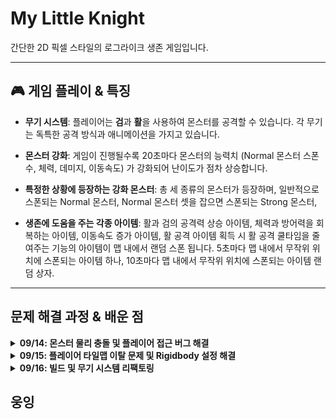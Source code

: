 # My Little Knight

간단한 2D 픽셀 스타일의 로그라이크 생존 게임입니다.

---
## 🎮 게임 플레이 & 특징

- **무기 시스템**: 플레이어는 **검**과 **활**을 사용하여 몬스터를 공격할 수 있습니다. 각 무기는 독특한 공격 방식과 애니메이션을 가지고 있습니다.

- **몬스터 강화**: 게임이 진행될수록 20초마다 몬스터의 능력치 (Normal 몬스터 스폰 수, 체력, 데미지, 이동속도) 가 강화되어 난이도가 점차 상승합니다.
  
- **특정한 상황에 등장하는 강화 몬스터**: 총 세 종류의 몬스터가 등장하며, 일반적으로 스폰되는 Normal 몬스터, Normal 몬스터 셋을 잡으면 스폰되는 Strong 몬스터, 

- **생존에 도움을 주는 각종 아이템**: 활과 검의 공격력 상승 아이템, 체력과 방어력을 회복하는 아이템, 이동속도 증가 아이템, 활 공격 아이템 획득 시 활 공격 쿨타임을 줄여주는 기능의 아이템이 맵 내에서 랜덤 스폰 됩니다.
  5초마다 맵 내에서 무작위 위치에 스폰되는 아이템 하나, 10초마다 맵 내에서 무작위 위치에 스폰되는 아이템 랜덤 상자.
---


##  문제 해결 과정 & 배운 점

<details>
<summary><b>09/14: 몬스터 물리 충돌 및 플레이어 접근 버그 해결</b></summary>
<br/>

### 문제점

- 몬스터끼리 서로 겹치는 현상 발생
- 몬스터가 플레이어에게 다가가지 못하고, 보이지 않는 벽에 막히는 현상 발생

### 원인 분석

1.  **몬스터 겹침 문제**: 몬스터 프리팹에 `Box Collider 2D`가 하나뿐이라 물리적인 충돌 처리가 부족했음.
2.  **보이지 않는 벽 문제**: 플레이어의 자식 오브젝트인 `SwordPoint`의 `Box Collider 2D`가 `Is Trigger`가 꺼진 상태였음. 이로 인해 `SwordPoint`가 몬스터의 물리 충돌용 콜라이더와 부딪히면서, 플레이어가 몬스터에게 접근하지 못하게 막는 '벽' 역할을 한 것을 발견.

### 해결 과정

1.  **몬스터 프리팹 수정**:
    - **콜라이더 추가**: 몬스터에게 `Box Collider 2D`를 하나 더 추가.
    - **역할 분리**: 기존 콜라이더는 몬스터가 플레이어를 감지하는 용도(`Is Trigger` 켬), 새로 추가한 콜라이더는 몬스터끼리 서로 밀어내는 용도(`Is Trigger` 끔)로 역할을 분리함.
2.  **플레이어 프리팹 수정**:
    - **콜라이더 속성 변경**: `SwordPoint`의 `Box Collider 2D`의 `Is Trigger`를 `켜짐` 상태로 변경. 이로써 `SwordPoint`가 물리적 충돌을 일으키지 않고, 감지 영역 역할만 하도록 수정.

### 배운 점

- 유니티의 **콜라이더와 `Is Trigger` 속성의 정확한 역할**을 이해했습니다. 특히 콜라이더가 `Is Trigger`가 꺼진 상태에서 물리적 벽 역할을 할 수 있다는 점을 깨달았습니다.
- 복잡한 문제일수록 각 컴포넌트의 역할과 설정을 꼼꼼하게 점검해야 함을 배울 수 있었습니다.

</details>

<details>
<summary><b>09/15: 플레이어 타일맵 이탈 문제 및 Rigidbody 설정 해결</b></summary>
<br/>

[여기에 09/15 기록을 드롭다운 형식으로 작성]

</details>

<details>
<summary><b>09/16: 빌드 및 무기 시스템 리팩토링</b></summary>
<br/>

[여기에 09/16 기록을 드롭다운 형식으로 작성]

</details>

##  웅잉

